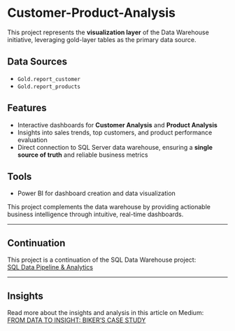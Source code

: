# Customer-Product-Analysis

This project represents the **visualization layer** of the Data Warehouse initiative, leveraging gold-layer tables as the primary data source.

## Data Sources
- `Gold.report_customer`
- `Gold.report_products`

## Features
- Interactive dashboards for **Customer Analysis** and **Product Analysis**
- Insights into sales trends, top customers, and product performance evaluation
- Direct connection to SQL Server data warehouse, ensuring a **single source of truth** and reliable business metrics

## Tools
- Power BI for dashboard creation and data visualization

This project complements the data warehouse by providing actionable business intelligence through intuitive, real-time dashboards.

---

## Continuation
This project is a continuation of the SQL Data Warehouse project:  
[SQL Data Pipeline & Analytics](https://github.com/Stoicsujith/SQL-data-pipeline-analytics)

---

## Insights
Read more about the insights and analysis in this article on Medium:  
[FROM DATA TO INSIGHT: BIKER’S CASE STUDY](https://medium.com/@sujithmp004/from-data-to-insight-bikers-case-study-0324162f144f)
